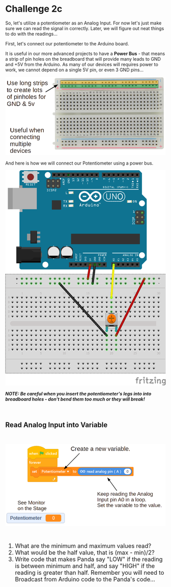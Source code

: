 Challenge 2c
===

So, let's utilize a potentiometer as an Analog Input.  For now let's just make sure we can read the signal in correctly.  Later, we will figure out neat things to do with the readings...

First, let's connect our potentiometer to the Arduino board.

It is useful in our more advanced projects to have a **Power Bus** - that means a strip of pin holes on the breadboard that will provide many leads to GND and +5V from the Arduino.  As many of our devices will requires power to work, we cannot depend on a single 5V pin, or even 3 GND pins...

![](images/powerbus.jpg)

And here is how we will connect our Potentiometer using a power bus.

![](images/potcircuit.png)

***NOTE: Be careful when you insert the potentiometer's legs into into breadboard holes - don't bend them too much or they will break!***

<br>

## Read Analog Input into Variable

<br>

![](images/readanalog.jpg)

<br>

<font size=4>
<ol>
<li>What are the minimum and maximum values read?</li>
<li>What would be the half value, that is (max - min)/2?</li>
<li>Write code that makes Panda say "LOW" if the reading is between minimum and half, and say "HIGH" if the reading is greater than half.  Remember you will need to Broadcast from Arduino code to the Panda's code...</li>
</ol>
</font>
